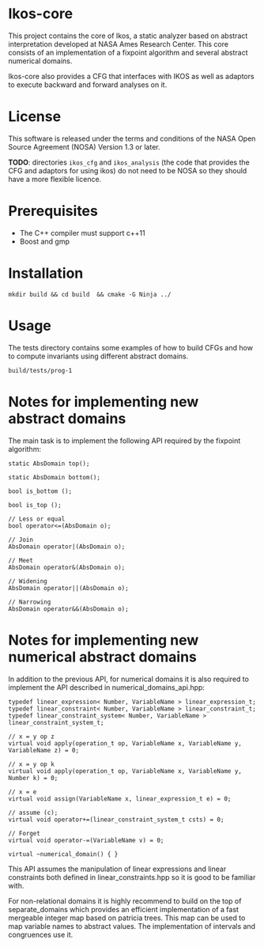 # Ikos-core #

This project contains the core of Ikos, a static analyzer based on
abstract interpretation developed at NASA Ames Research Center. This
core consists of an implementation of a fixpoint algorithm and several
abstract numerical domains.

Ikos-core also provides a CFG that interfaces with IKOS as well
as adaptors to execute backward and forward analyses on it.

# License #

This software is released under the terms and conditions of the NASA
Open Source Agreement (NOSA) Version 1.3 or later.

**TODO**: directories `ikos_cfg` and `ikos_analysis` (the code that provides the CFG and adaptors for using ikos) do not need to be NOSA so they should have a more flexible licence. 
# Prerequisites #

- The C++ compiler must support c++11
- Boost and gmp  

# Installation #
`
mkdir build && cd build  && cmake -G Ninja ../
`

# Usage #

The tests directory contains some examples of how to build CFGs and
how to compute invariants using different abstract domains.

`
build/tests/prog-1
`

# Notes for implementing new abstract domains #

The main task is to implement the following API required by the
fixpoint algorithm:
  
    static AbsDomain top();
    
    static AbsDomain bottom();
    
    bool is_bottom ();

    bool is_top ();

    // Less or equal
    bool operator<=(AbsDomain o);

    // Join
    AbsDomain operator|(AbsDomain o);

    // Meet
    AbsDomain operator&(AbsDomain o);

    // Widening
    AbsDomain operator||(AbsDomain o);

    // Narrowing 
    AbsDomain operator&&(AbsDomain o);
    
# Notes for implementing new numerical abstract domains #

In addition to the previous API, for numerical domains it is also required to implement the API described in
numerical_domains_api.hpp:

    typedef linear_expression< Number, VariableName > linear_expression_t;
    typedef linear_constraint< Number, VariableName > linear_constraint_t;
    typedef linear_constraint_system< Number, VariableName > linear_constraint_system_t;
  
    // x = y op z
    virtual void apply(operation_t op, VariableName x, VariableName y, VariableName z) = 0; 

    // x = y op k
    virtual void apply(operation_t op, VariableName x, VariableName y, Number k) = 0; 

    // x = e
    virtual void assign(VariableName x, linear_expression_t e) = 0; 

    // assume (c);
    virtual void operator+=(linear_constraint_system_t csts) = 0;

    // Forget
    virtual void operator-=(VariableName v) = 0;

    virtual ~numerical_domain() { }
      
This API assumes the manipulation of linear expressions and linear
constraints both defined in linear_constraints.hpp so it is good to be
familiar with.

For non-relational domains it is highly recommend to build on the top
of separate_domains which provides an efficient implementation of a
fast mergeable integer map based on patricia trees. This map can be
used to map variable names to abstract values. The implementation of
intervals and congruences use it.